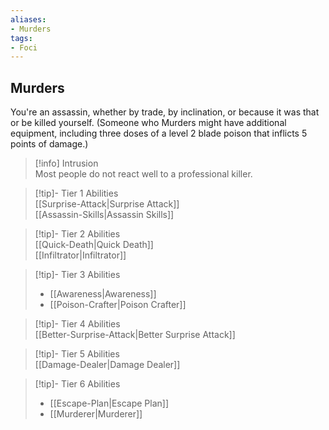 ```yaml
---
aliases:
- Murders
tags:
- Foci
---
```


  
## Murders  
You're an assassin, whether by trade, by inclination, or because it was that or be killed yourself. (Someone who Murders might have additional equipment, including three doses of a level 2 blade poison that inflicts 5 points of damage.)  
 >[!info] Intrusion  
>Most people do not react well to a professional killer.   

>[!tip]- Tier 1 Abilities  
>[[Surprise-Attack|Surprise Attack]]  
>[[Assassin-Skills|Assassin Skills]]  

>[!tip]- Tier 2 Abilities  
>[[Quick-Death|Quick Death]]  
>[[Infiltrator|Infiltrator]]  

>[!tip]- Tier 3 Abilities  
>- [[Awareness|Awareness]]  
>- [[Poison-Crafter|Poison Crafter]]  

>[!tip]- Tier 4 Abilities  
>[[Better-Surprise-Attack|Better Surprise Attack]]  

>[!tip]- Tier 5 Abilities  
>[[Damage-Dealer|Damage Dealer]]  

>[!tip]- Tier 6 Abilities  
>- [[Escape-Plan|Escape Plan]]  
>- [[Murderer|Murderer]]